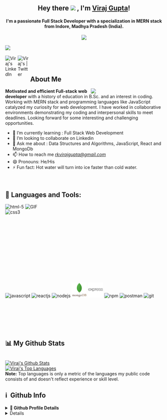 <!-- <img src="https://github-readme-stats.vercel.app/api?username=rkvirajgupta&&show_icons=true&title_color=ffffff&icon_color=bb2acf&text_color=daf7dc&bg_color=151515">

<img src="https://github-readme-stats.vercel.app/api/top-langs/?username=rkvirajgupta&layout=compact">

 -->

<h2 align="center">
  Hey there <img src="https://media.giphy.com/media/hvRJCLFzcasrR4ia7z/giphy.gif" width="28"> , I'm <a href="">Viraj Gupta</a>!
 </h2>
<h4 align="center">  I'm a passionate Full Stack Developer with a specialization in MERN stack from Indore, Madhya Pradesh (India). </h4>
<p align="center">
  <img src="https://readme-typing-svg.herokuapp.com/?lines=Passionate%20Coder;Self%20taught%20Programmer&center=true&width=500&height=50">
</p>

![](https://komarev.com/ghpvc/?username=rkvirajgupta&color=green)

<a href="https://www.linkedin.com/in/rkvirajgupta/">
  <img align="left" alt="Viraj's LinkedIn" width="40px" alt="LinkedIn" src="https://raw.githubusercontent.com/rahuldkjain/github-profile-readme-generator/master/src/images/icons/Social/linked-in-alt.svg" />
</a>
<a href="https://twitter.com/rkvirajgupta">
  <img align="left" alt="Viraj's | Twitter" width="40px" alt="Twitter" src="https://raw.githubusercontent.com/rahuldkjain/github-profile-readme-generator/master/src/images/icons/Social/twitter.svg" />
</a> 

<br/>
<br/>

## About Me
<img align='right' src="https://media.giphy.com/media/M9gbBd9nbDrOTu1Mqx/giphy.gif" width="230">
<b>Motivated and efficient Full-stack web developer</b> with a history of education in B.Sc. and an interest in coding. Working with MERN stack and programming languages like JavaScript catalyzed my curiosity for web development. I have worked in collaborative environments demonstrating my coding and interpersonal skills to meet deadlines. Looking forward for some interesting and challenging opportunities.


- 🔭 I’m currently learning : Full Stack Web Development
- 👯 I’m looking to collaborate on Linkedin
- 💬 Ask me about : Data Structures and Algorithms, JavaScript, React and MongoDb
- 📫 How to reach me *rkvirajgupta@gmail.com*
- 😄 Pronouns: He/His
- ⚡ Fun fact: Hot water will turn into ice faster than cold water.
 <br>
 
## 🚀 Languages and Tools:
 <img align="right" alt="GIF" clear = "both" src="https://github.com/abhisheknaiidu/abhisheknaiidu/blob/master/code.gif?raw=true" width="440" height="250" />
<p align="left"> 
    <img src="https://img.icons8.com/color/48/000000/html-5.png" alt="html-5"/> 
    <img src="https://img.icons8.com/color/48/000000/css3.png" alt="css3"/>
    <img src="https://img.icons8.com/color/48/000000/javascript.png" alt="javascript"/>
    <img src="https://img.icons8.com/officel/80/000000/react.png" alt="reactjs"  width="48" height="48"/>
    <img src="https://img.icons8.com/color/48/000000/nodejs.png" alt="nodejs"/> 
    <img src="https://raw.githubusercontent.com/devicons/devicon/master/icons/mongodb/mongodb-original-wordmark.svg" alt="mongodb" width="48" height="48"/>
    <img src="https://raw.githubusercontent.com/devicons/devicon/master/icons/express/express-original-wordmark.svg" alt="express" width="48" height="48"/>
    <img src="https://img.icons8.com/color/48/000000/npm.png"  alt="npm"/>   
    <img src="https://www.vectorlogo.zone/logos/getpostman/getpostman-icon.svg" alt="postman" width="45" height="45" alt="postman"/>
    <img src="https://img.icons8.com/color/48/000000/git.png" alt="git"/>
    
</p>

<br/>
<br/>
<br/>
<br/>
<br/>

## 📊 My Github Stats

<br/>
    <a href="https://github.com/rkvirajgupta/github-readme-stats"><img alt="Viraj's Github Stats" src="https://github-readme-stats.vercel.app/api?username=rkvirajgupta&show_icons=true&count_private=true&theme=chartreuse-dark&hide_border=true&bg_color=0D1117" /></a>
    </br>
  <a href="https://github.com/rkvirajgupta/github-readme-stats"><img alt="Viraj's Top Languages" src="https://github-readme-stats.vercel.app/api/top-langs/?username=rkvirajgupta&langs_count=8&count_private=true&layout=compact&theme=react&hide_border=true&bg_color=0D1117" /></a>
  <br/>
  <b>Note:</b> Top languages is only a metric of the languages my public code consists of and doesn't reflect experience or skill level.
  
 <br>
 
 <h2>ℹ️ &nbsp;Github Info</h2>
<details>	
  <summary><b>🔎 Github Profile Details</b></summary>
<p align="center"><img height="180em" src="https://github-profile-summary-cards.vercel.app/api/cards/profile-details?username=rkvirajgupta&theme=github_dark" alt="Viraj's" align = "center"/></p>
</details>
<details>
<!--  <summary><b>🔥 Github Streaks</b></summary>
<p align="center"><img src="https://github-readme-streak-statskbiswal01s.herokuapp.com/?user=rkvirajgupta&theme=black-ice&hide_border=true&stroke=0000&background=0D1117&ring=e05397&fire=e05397&currStreakLabel=e05397" alt="rkvirajgupta" /></p>
</details> -->
<details>
<summary><b>📊 Github Contribution Graph</b></summary>
 <p align="center"> <a href="https://github.com/rkvirajgupta"><img src="https://github-readme-activity-graph.vercel.app/graph?username=rkvirajgupta&theme=radical" alt="Viraj's Contribution Graph" /></a> </p>
</details>
<details>   
 <summary><b>🏆 Github Achievements</b></summary>
<p align="center"> <a href="https://github.com/rkvirajgupta"><img src="https://github-profile-trophy.vercel.app/?username=rkvirajgupta&margin-w=5&theme=radical" alt="Viraj's" /></a> </p>
 </details>


 <hr>
<p align="center">
    <i>Take a look at my repositories and let's get in touch!</i><br><br>
   <img alt="Thank You!" title="Thank You" src="https://img.shields.io/badge/Thank-You-ff69b4.svg"/>
</p>
